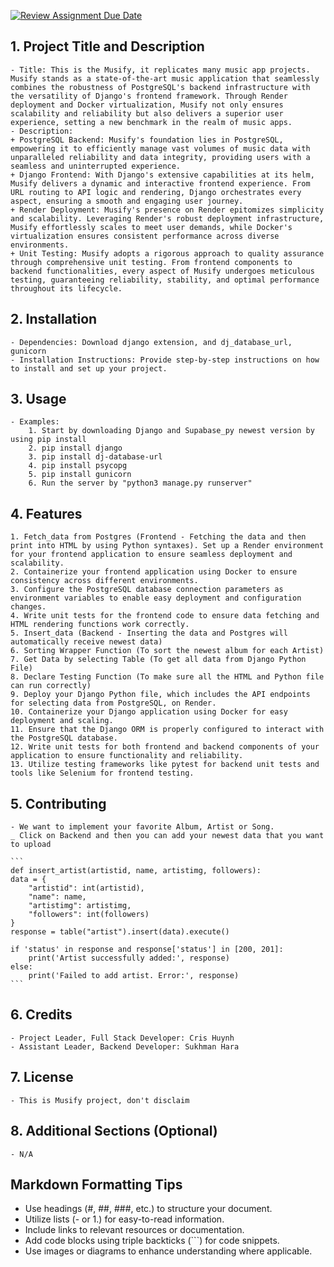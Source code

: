 [![Review Assignment Due Date](https://classroom.github.com/assets/deadline-readme-button-24ddc0f5d75046c5622901739e7c5dd533143b0c8e959d652212380cedb1ea36.svg)](https://classroom.github.com/a/545oUMxH)

## 1. Project Title and Description
    - Title: This is the Musify, it replicates many music app projects. Musify stands as a state-of-the-art music application that seamlessly combines the robustness of PostgreSQL's backend infrastructure with the versatility of Django's frontend framework. Through Render deployment and Docker virtualization, Musify not only ensures scalability and reliability but also delivers a superior user experience, setting a new benchmark in the realm of music apps.
    - Description: 
    + PostgreSQL Backend: Musify's foundation lies in PostgreSQL, empowering it to efficiently manage vast volumes of music data with unparalleled reliability and data integrity, providing users with a seamless and uninterrupted experience.
    + Django Frontend: With Django's extensive capabilities at its helm, Musify delivers a dynamic and interactive frontend experience. From URL routing to API logic and rendering, Django orchestrates every aspect, ensuring a smooth and engaging user journey.
    + Render Deployment: Musify's presence on Render epitomizes simplicity and scalability. Leveraging Render's robust deployment infrastructure, Musify effortlessly scales to meet user demands, while Docker's virtualization ensures consistent performance across diverse environments.
    + Unit Testing: Musify adopts a rigorous approach to quality assurance through comprehensive unit testing. From frontend components to backend functionalities, every aspect of Musify undergoes meticulous testing, guaranteeing reliability, stability, and optimal performance throughout its lifecycle.
## 2. Installation
    - Dependencies: Download django extension, and dj_database_url, gunicorn
    - Installation Instructions: Provide step-by-step instructions on how to install and set up your project.
## 3. Usage
    - Examples: 
        1. Start by downloading Django and Supabase_py newest version by using pip install
        2. pip install django
        3. pip install dj-database-url
        4. pip install psycopg
        5. pip install gunicorn
        6. Run the server by "python3 manage.py runserver"
## 4. Features
    1. Fetch_data from Postgres (Frontend - Fetching the data and then print into HTML by using Python syntaxes). Set up a Render environment for your frontend application to ensure seamless deployment and scalability.
    2. Containerize your frontend application using Docker to ensure consistency across different environments.
    3. Configure the PostgreSQL database connection parameters as environment variables to enable easy deployment and configuration changes.
    4. Write unit tests for the frontend code to ensure data fetching and HTML rendering functions work correctly.
    5. Insert_data (Backend - Inserting the data and Postgres will automatically receive newest data)
    6. Sorting Wrapper Function (To sort the newest album for each Artist)
    7. Get Data by selecting Table (To get all data from Django Python File)
    8. Declare Testing Function (To make sure all the HTML and Python file can run correctly)
    9. Deploy your Django Python file, which includes the API endpoints for selecting data from PostgreSQL, on Render.
    10. Containerize your Django application using Docker for easy deployment and scaling.
    11. Ensure that the Django ORM is properly configured to interact with the PostgreSQL database.
    12. Write unit tests for both frontend and backend components of your application to ensure functionality and reliability.
    13. Utilize testing frameworks like pytest for backend unit tests and tools like Selenium for frontend testing.

## 5. Contributing
    - We want to implement your favorite Album, Artist or Song. 
    _ Click on Backend and then you can add your newest data that you want to upload
    
    ```
    def insert_artist(artistid, name, artistimg, followers):
    data = {
        "artistid": int(artistid),
        "name": name,
        "artistimg": artistimg, 
        "followers": int(followers)
    }
    response = table("artist").insert(data).execute()  

    if 'status' in response and response['status'] in [200, 201]:
        print('Artist successfully added:', response)
    else:
        print('Failed to add artist. Error:', response)
    ```
        
## 6. Credits
    - Project Leader, Full Stack Developer: Cris Huynh
    - Assistant Leader, Backend Developer: Sukhman Hara
## 7. License
    - This is Musify project, don't disclaim 
## 8. Additional Sections (Optional)
    - N/A

## Markdown Formatting Tips
  - Use headings (#, ##, ###, etc.) to structure your document.
  - Utilize lists (- or 1.) for easy-to-read information.
  - Include links to relevant resources or documentation.
  - Add code blocks using triple backticks (```) for code snippets.
  - Use images or diagrams to enhance understanding where applicable.
